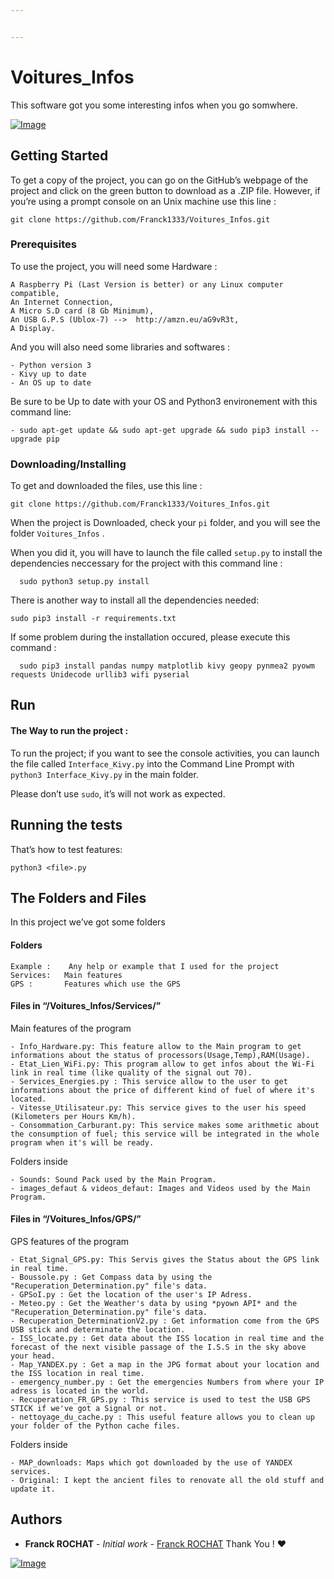 ```yaml
---


---
```


<h1 id="voitures_infos">Voitures_Infos</h1>
<p>This software got you some interesting infos when you go somwhere.</p>
<p><a href="https://i.ibb.co/KV4QgVQ/Home-VI.png"><img src="https://i.ibb.co/KV4QgVQ/Home-VI.png" alt="Image"></a></p>
<h2 id="getting-started">Getting Started</h2>
<p>To get a copy of the project, you can go on the GitHub’s webpage of the project and click on the green button to download as a .ZIP file. However, if you’re using a prompt console on an Unix machine use this line :</p>
<pre><code>git clone https://github.com/Franck1333/Voitures_Infos.git
</code></pre>
<h3 id="prerequisites">Prerequisites</h3>
<p>To use the project, you will need some Hardware :</p>
<pre><code>A Raspberry Pi (Last Version is better) or any Linux computer compatible,
An Internet Connection,
A Micro S.D card (8 Gb Minimum),
An USB G.P.S (Ublox-7) --&gt;  http://amzn.eu/aG9vR3t,
A Display.
</code></pre>
<p>And you will also need some libraries and softwares :</p>
<pre><code>- Python version 3
- Kivy up to date
- An OS up to date
</code></pre>
<p>Be sure to be Up to date with your OS and Python3 environement with this command line:</p>
<pre><code>- sudo apt-get update &amp;&amp; sudo apt-get upgrade &amp;&amp; sudo pip3 install --upgrade pip
</code></pre>
<h3 id="downloadinginstalling">Downloading/Installing</h3>
<p>To get and downloaded the files, use this line :</p>
<pre><code>git clone https://github.com/Franck1333/Voitures_Infos.git
</code></pre>
<p>When the project is Downloaded, check your <code>pi</code> folder, and you will see the folder <code>Voitures_Infos</code> .</p>
<p>When you did it, you will have to launch the file called <code>setup.py</code> to install the dependencies neccessary for the project with this command line :</p>
<pre><code>  sudo python3 setup.py install
</code></pre>
<p>There is another way to install all the dependencies needed:</p>
<pre><code>sudo pip3 install -r requirements.txt
</code></pre>
<p>If some problem during the installation occured, please execute this command :</p>
<pre><code>  sudo pip3 install pandas numpy matplotlib kivy geopy pynmea2 pyowm requests Unidecode urllib3 wifi pyserial
</code></pre>
<h2 id="run">Run</h2>
<h4 id="the-way-to-run-the-project-">The Way to run the project :</h4>
<p>To run the project; if you want to see the console activities, you can launch the file called <code>Interface_Kivy.py</code>  into the Command Line Prompt with <code>python3 Interface_Kivy.py</code> in the main folder.</p>
<p>Please don’t use <code>sudo</code>, it’s will not work as expected.</p>
<h2 id="running-the-tests">Running the tests</h2>
<p>That’s how to test features:</p>
<pre><code>python3 &lt;file&gt;.py
</code></pre>
<h2 id="the-folders-and-files">The Folders and Files</h2>
<p>In this project we’ve got some folders</p>
<h4 id="folders">Folders</h4>
<pre><code>Example : 	Any help or example that I used for the project
Services:	Main features
GPS : 		Features which use the GPS
</code></pre>
<h4 id="files-in-voitures_infosservices">Files in “/Voitures_Infos/Services/”</h4>
<p>Main features of the program</p>
<pre><code>- Info_Hardware.py: This feature allow to the Main program to get informations about the status of processors(Usage,Temp),RAM(Usage).
- Etat_Lien_WiFi.py: This program allow to get infos about the Wi-Fi link in real time (like quality of the signal out 70).
- Services_Energies.py : This service allow to the user to get informations about the price of different kind of fuel of where it's located. 
- Vitesse_Utilisateur.py: This service gives to the user his speed (Kilometers per Hours Km/h).
- Consommation_Carburant.py: This service makes some arithmetic about the consumption of fuel; this service will be integrated in the whole program when it's will be ready.
</code></pre>
<p>Folders inside</p>
<pre><code>- Sounds: Sound Pack used by the Main Program. 
- images_defaut &amp; videos_defaut: Images and Videos used by the Main Program. 
</code></pre>
<h4 id="files-in-voitures_infosgps">Files in “/Voitures_Infos/GPS/”</h4>
<p>GPS features of the program</p>
<pre><code>- Etat_Signal_GPS.py: This Servis gives the Status about the GPS link in real time.
- Boussole.py : Get Compass data by using the "Recuperation_Determination.py" file's data.
- GPSoI.py : Get the location of the user's IP Adress.
- Meteo.py : Get the Weather's data by using *pyown API* and the "Recuperation_Determination.py" file's data.
- Recuperation_DeterminationV2.py : Get information come from the GPS USB stick and determinate the location.
- ISS_locate.py : Get data about the ISS location in real time and the forecast of the next visible passage of the I.S.S in the sky above your head.
- Map_YANDEX.py : Get a map in the JPG format about your location and the ISS location in real time.
- emergency_number.py : Get the emergencies Numbers from where your IP adress is located in the world.
- Recuperation_FR_GPS.py : This service is used to test the USB GPS STICK if we've got a Signal or not.
- nettoyage_du_cache.py : This useful feature allows you to clean up your folder of the Python cache files.
</code></pre>
<p>Folders inside</p>
<pre><code>- MAP_downloads: Maps which got downloaded by the use of YANDEX services. 
- Original: I kept the ancient files to renovate all the old stuff and update it. 
</code></pre>
<h2 id="authors">Authors</h2>
<ul>
<li><strong>Franck ROCHAT</strong>  -  <em>Initial work</em>  -  <a href="https://github.com/Franck1333">Franck ROCHAT</a>  Thank You !  ❤️</li>
</ul>
<p><a href="https://goopics.net/i/51JA2"><img src="https://i.goopics.net/51JA2.jpg" alt="Image"></a></p>

